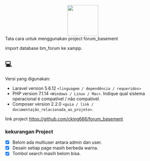 <div id="header" align="center">
  <img src="https://media.giphy.com/media/M9gbBd9nbDrOTu1Mqx/giphy.gif" width="100"/>
</div>
<div id="badges">
     <img src="https://komarev.com/ghpvc/?username=cking666" alt=""/>
</div>
Tata cara untuk menggunakan project forum_basement

import database bm_forum ke xampp.


## 💻 

Versi yang digunakan:
<!---Estes são apenas requisitos de exemplo. Adicionar, duplicar ou remover conforme necessário--->
* Laravel version 5.6.12 `<linguagem / dependência / requeridos>`
* PHP version 7.1.14 `<Windows / Linux / Mac>`. Indique qual sistema operacional é compatível / não compatível.
* Composer version 2.2.0 `<guia / link / documentação_relacionada_ao_projeto>`.


link project https://github.com/cking666/forum_basement

### kekurangan Project

- [x] Belom ada multiuser antara admin dan user.
- [x] Desain setiap page masih berbeda warna.
- [x] Tombol search masih belom bisa.
